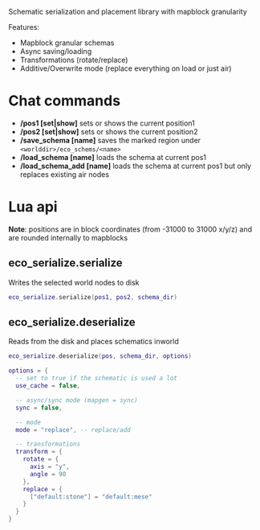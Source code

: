 
Schematic serialization and placement library with mapblock granularity

Features:
* Mapblock granular schemas
* Async saving/loading
* Transformations (rotate/replace)
* Additive/Overwrite mode (replace everything on load or just air)

# Chat commands

* **/pos1 [set|show]** sets or shows the current position1
* **/pos2 [set|show]** sets or shows the current position2
* **/save_schema [name]** saves the marked region under `<worlddir>/eco_schems/<name>`
* **/load_schema [name]** loads the schema at current pos1
* **/load_schema_add [name]** loads the schema at current pos1 but only replaces existing air nodes

# Lua api

**Note**: positions are in block coordinates (from -31000 to 31000 x/y/z) and are rounded internally to mapblocks

## eco_serialize.serialize

Writes the selected world nodes to disk

```lua
eco_serialize.serialize(pos1, pos2, schema_dir)
```

## eco_serialize.deserialize

Reads from the disk and places schematics inworld

```lua
eco_serialize.deserialize(pos, schema_dir, options)

options = {
  -- set to true if the schematic is used a lot
  use_cache = false,

  -- async/sync mode (mapgen = sync)
  sync = false,

  -- mode
  mode = "replace", -- replace/add

  -- transformations
  transform = {
    rotate = {
      axis = "y",
      angle = 90
    },
    replace = {
      ["default:stone"] = "default:mese"
    }
  }
}
```

